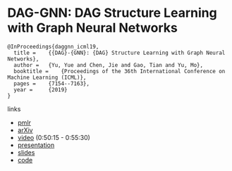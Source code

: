 # DAG-GNN: DAG Structure Learning with Graph Neural Networks

```
@InProceedings{daggnn_icml19,
  title = 	 {{DAG}-{GNN}: {DAG} Structure Learning with Graph Neural Networks},
  author = 	 {Yu, Yue and Chen, Jie and Gao, Tian and Yu, Mo},
  booktitle = 	 {Proceedings of the 36th International Conference on Machine Learning (ICML)},
  pages = 	 {7154--7163},
  year = 	 {2019}
}
```

links
- [pmlr](http://proceedings.mlr.press/v97/yu19a.html)
- [arXiv](https://arxiv.org/abs/1904.10098)
- [video](https://slideslive.com/38917909/optimization-and-graphical-models) (0:50:15 - 0:55:30)
- [presentation](https://icml.cc/media/Slides/icml/2019/101(13-11-00)-13-12-10-5195-dag-gnn_dag_st.pdf)
- [slides](https://jie-chen-ibm.appspot.com/pub/DAG-GNN_slides.pdf)
- [code](https://github.com/fishmoon1234/DAG-GNN)
